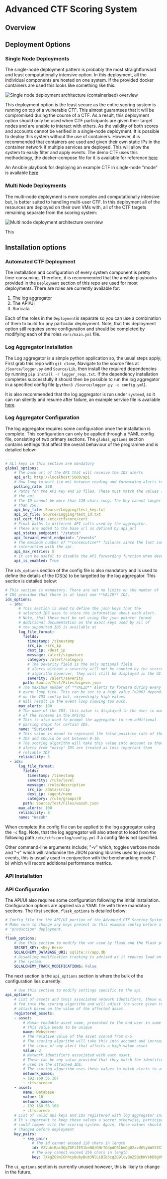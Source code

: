 # Advanced CTF Scoring System

## Overview

## Deployment Options

### Single Node Deployments

The single-node deployment pattern is probably the most straightforward and least computationally intensive option. In this deployment, all the individual components are hosted on one system. If the provided docker containers are used this looks like something like this:

![Single node deployment architecture (containerised) overview](CTFComponents.drawio.png)

This deployment option is the least secure as the entire scoring system is running on top of a vulnerable CTF. This almost guarantees that it will be compromised during the course of a CTF. As a result, this deployment option should only be used when CTF participants are given their target nodes and are unable to interact with others. As the validity of both scores and accounts cannot be verified in a single-node deployment. It is possible to deploy this system without the use of containers. However, it is recommended that containers are used and given their own static IPs in the container network if multiple services are deployed. This will allow the system to easily filter and apply events. The demo CTF uses this methodology, the docker-compose file for it is available for reference [here](https://github.com/Jroo1053/CTFScore/blob/master/Deployment/Ansible/roles/democtf/files/wazuh-docker/docker-compose.yml)

An Ansible playbook for deploying an example CTF in single-node "mode" is available [here](https://github.com/Jroo1053/CTFScore/tree/master/Deployment/Ansible/roles/democtf)
### Multi Node Deployments

The multi-node deployment is more complex and computationally intensive but, is better suited to handling multi-user CTF. In this deployment all of the resources are deployed on their own VMs with, all of the CTF targets remaining separate from the scoring system:

![Multi node deployment architecture overview](CTFComponents-MultiNode.drawio.png)

This 
## Installation options

### Automated CTF Deployment

The installation and configuration of every system component is pretty time-consuming. Therefore, it is recommended that the ansible playbooks provided in the ```Deployment``` section of this repo are used for most deployments. There are roles are currently available for:

1. The log aggregator
2. The API/UI
3. Suricata 

Each of the roles in the ```Deployment```is separate so you can use a combination of them to build for any particular deployment. Note, that this deployment option still requires some configuration and should be completed by modifying each of the roles ```vars/main.yml``` file.

### Log Aggregator Installation

The Log aggregator is a simple python application so, the usual steps apply; First grab this repo with ```git clone```, Navigate to the source files at ```/Source/logger.py``` and ```Source/Lib```, then install the required dependencies by running ```pip install -r logger_reqs.txt```. If the dependency installation completes successfully it should then be possible to run the log aggregator in a specified config file (```python3 /Source/logger.py -c config.yml```).

It is also recommended that the log aggregator is run under ```systemd```, so it can run silently and resume after failure, an example service file is available [here]().

### Log Aggregator Configuration

The log aggregator requires some configuration once the installation is complete. This configuration can only be applied through a YAML config file, consisting of two primary sections. The ```global_options``` section contains settings that affect the overall behaviour of the programme and is detailed below:

```yaml
---
# ALl keys in this section are mandatory
global_options:
    # The base url of the API that will receive the IDS alerts
    api_url: http://localhost:5000/api
    # How long to wait (in ms) between reading and forwarding alerts to the api
    polling_rate: 250
    # Paths for the API Key and ID files. These must match the values set in
    # the api. 
    # The ID cannot be more than 128 chars long. The Key cannot longer 
    # than 256.
    api_key_file: Source/Logging/test_key.txt
    api_id_file: Source/Logging/test_id.txt
    ssl_cert_file: /etc/ctfscore/cert
    # Final paths to different API calls used by the aggregator.
    # These are added to the base url as defined by api_url
    api_status_endpoint: "/status"
    api_forward_event_endpoint: "/events"
    # The maximum number of **consecutive** failures since the last successful
    # interaction with the api.
    api_max_retries: 5
    # It can be useful to disable the API forwarding function when developing the log aggregator
    api_is_enabled: True
```

The ```ids_options``` section of the config file is also mandatory and is used to define the details of the IDS(s) to be targetted by the log aggregator. This section is detailed below:

```yaml
# This section is mandatory. There are set no limits on the number of 
# IDS provided that there is at least one **VALID** IDS.
ids_options:
  - ids:
      # This section is used to define the json keys that the 
      # selected IDS uses to store the information about each alert.
      # Note, that these must be set using the json pointer format 
      # Additional documentation on the exact keys used by all of 
      # the supported IDS is available at
      log_file_format:
        fields:
          timestamp: /timestamp
          src_ip: /src_ip
          dest_ip: /dest_ip
          message: /alert/signature
          category: /alert/category
          # The severity field is the only optional field.
          # alerts without a severity will not be counted by the scoring
          # algorithm howerver, they will still be displayed in the UI.
          severity: /alert/severity
        path: Source/Test/Files/bigeve.json
      # The maximum number of **VALID** alerts to forward during every 
      # event loop tick. This can be set to a high value (>200) depending 
      # on the IDS config but, exceedingly high values
      # Will result in the event loop slowing too much.
      max_alerts: 100
      # The name of the IDS, this value is displayed to the user in many
      # of the screens in the API/UI
      # This is also used to prompt the aggregator to run additional 
      # parsing steps for certain IDS.
      name: "Suricata"
      # This value is meant to represent the false-positive rate of the 
      # IDS and should be set between 0-10.
      # The scoring algorithm will take this value into account so that
      # alerts from "noisy" IDS are treated as less important than
      # reliable IDS
      reliability: 5
  - ids:
      log_file_format:
        fields:
          timestamp: /timestamp
          severity: /rule/level
          message: /rule/description
          src_ip: /data/srcip
          dest_ip: /agent/name
          category: /rule/groups/0
        path: Source/Test/Files/wazuh.json
      max_alerts: 100
      reliability: 8
      name: "Wazuh"
```

When complete the config file can be applied to the log aggregator using the ```-c``` flag. Note, that the log aggregator will also attempt to load from the following path ```/etc/ctfscorelog/config.yml``` if a config file is not specified.

Other command-line arguments include; "-v" which, toggles verbose mode and "-r" which will randomise the JSON parsing libraries used to process events, this is usually used in conjunction with the benchmarking mode ("-b) which will record additional performance metrics.

### API Installation


### API Configuration

The API/UI also requires some configuration following the initial installation. Configuration options are applied via a YAML file with three mandatory sections. The first section, ```flask_options``` is detailed below:

```yaml
# Config file for the API/UI portion of the Advanced CTF Scoring System.
# Make sure to change any keys present in this example config before a 
# "production" deployment.
---
flask_options:
    # Use this section to modify the var used by flask and the flask plugins
    SECRET_KEY: <Key Here>
    SQLALCHEMY_DATABASE_URI: sqlite:///app.db
    # Disabling modification tracking is advised as it reduces load on 
    # the system
    SQLALCHEMY_TRACK_MODIFICATIONS: False
```

The next section is the ```api_options``` section is where the bulk of the configuration lies currently:

```yaml
    # Use this section to modify settings specific to the api
api_options:
    # List of assets and their associated network identifiers, these will be
    # fed into the scoring algorithm and will adjust the score given to each 
    # attack based on the value of the affected asset.
    registered_assets:
    - asset:
        # Human readable asset name, presented to the end user in some menus
        # This value needs to be unique
        name: Webserver
        # The relative value of the asset scored from 0-5.
        # The scoring algorithm will take this into account and increase
        # the score of any alert that affects a high value asset 
        value: 3
        # Network identifiers associated with each asset.
        # These can be any value provided that they match the identifiers
        # used in the attached IDS. 
        # The scoring algorithm uses these values to match alerts to assets
        network_names: 
        - 192.168.56.107
        - ctfscoredev
    - asset:
        name: Database
        value: 10
        network_names: 
        - 192.168.56.108
        - ctfscoredb
    # List of valid api keys and IDs registered with log aggregator instances.
    # It's important to keep these values a secret otherwise, participants
    # could tamper with the scoring system. Again, these values should be 
    # changed before deployment 
    key_pairs:
        - key_pair:
            # The id cannot exceed 128 chars in length
            id: V2VubiBpc3QgZGFzIE51bnN0/GNrIGdpdCB1bmQgU2xvdGVybWV5ZXI/IEphISBCZWloZXJodW5kIGRhcyBPZGVyIGRpZSBGbGlwcGVyd2FsZHQgZ2Vyc3B1dCE=
            # The key cannot exceed 256 chars in length
            key: TXkgZG9nIGhhcyBubyBub3NlLiBIb3cgZG9lcyBoZSBzbWVsbD8gVGVycmlibGUh
```

The ```ui_options``` section is currently unused however, this is likely to change in the future.

